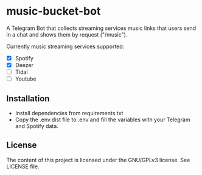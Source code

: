 # music-bucket-bot

A Telegram Bot that collects streaming services music links that users send in a chat and shows them by request ("/music").

Currently music streaming services supported:
- [x] Spotify
- [x] Deezer
- [ ] Tidal
- [ ] Youtube

## Installation
- Install dependencies from requirements.txt
- Copy the .env.dist file to .env and fill the variables with your Telegram and Spotify data.

## License
The content of this project is licensed under the GNU/GPLv3 license. See LICENSE file.